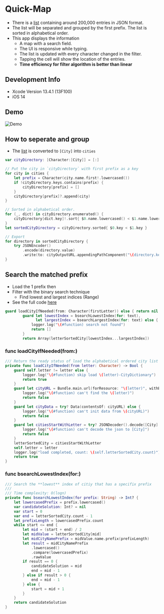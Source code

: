 # Quick-Map

- There is a [list](unsorted_cities.json) containing around 200,000 entries in JSON format.
- The list will be separated and grouped by the first prefix. The list is sorted in alphabetical order.
- This app displays the information
  - A map with a search field.
  - The UI is responsive while typing.
  - The list is updated with every character changed in the filter.
  - Tapping the cell will show the location of the entries.
  - **Time efficiency for filter algorithm is better than linear**

## Development Info

- Xcode Version 13.4.1 (13F100)
- iOS 14

## Demo

![Demo](demo.gif)

## How to seperate and group

- The [list](unsorted_cities.json) is converted to `[City]` into `cities`

```swift
var cityDirectory: [Character:[City]] = [:]

// Put the city in `cityDirectory` with first prefix as a key
for city in cities {
    let prefix = Character(city.name.first!.lowercased())
    if !cityDirectory.keys.contains(prefix) {
        cityDirectory[prefix] = []
    }
    cityDirectory[prefix]?.append(city)
}

// Sorted in alphabetical order.
for (_, dict) in cityDirectory.enumerated() {
    cityDirectory[dict.key]!.sort{ $0.name.lowercased() < $1.name.lowercased() }
}
let sortedCityDirectory = cityDirectory.sorted{ $0.key < $1.key }

// Export
for directory in sortedCityDirectory {
    try JSONEncoder()
        .encode(directory.value)
        .write(to: cityOutputURL.appendingPathComponent("\(directory.key).json"))
}
```

## Search the matched prefix

- Load the 1 prefix then
- Filter with the binary search technique
  - Find lowest and largest indices (Range)
- See the full code [here](Shared/City/CitySession.swift)

```swift
guard loadCityIfNeeded(from: Character(firstLetter)) else { return nil }
        guard let lowestIndex = bsearchLowestIndex(for: text),
              let largestIndex = bsearchLargestIndex(for: text) else {
            logger.log("\(#function) search not found")
            return []
        }
        return Array(letterSortedCity[lowestIndex...largestIndex])
```

### func loadCityIfNeeded(from:)

```swift
/// Return the ready status of load the alphabetical ordered city list from file (1-prefix hierarchy) if needed
private func loadCityIfNeeded(from letter: Character) -> Bool {
    guard self.letter != letter else {
        logger.log("\(#function) skip load \(letter)-CityDictionary")
        return true
    }
    guard let cityURL = Bundle.main.url(forResource: "\(letter)", withExtension: "json") else {
        logger.log("\(#function) can't find the \(letter)")
        return false
    }
    guard let cityData = try? Data(contentsOf: cityURL) else {
        logger.log("\(#function) can't init data from \(cityURL)")
        return false
    }
    guard let citiesStartWithLetter = try? JSONDecoder().decode([City].self, from: cityData) else {
        logger.log("\(#function) can't decode the json to [City]")
        return false
    }
    letterSortedCity = citiesStartWithLetter
    self.letter = letter
    logger.log("load completed, count: \(self.letterSortedCity.count)")
    return true
}
```

### func bsearchLowestIndex(for:)

```swift
/// Search the **lowest** index of citiy that has a specifix prefix
///
/// Time complexity: O(logn)
private func bsearchLowestIndex(for prefix: String) -> Int? {
    let lowercasedPrefix = prefix.lowercased()
    var candidateSolution: Int? = nil
    var start = 0
    var end = letterSortedCity.count - 1
    let prefixLength = lowercasedPrefix.count
    while start <= end {
        let mid = (start + end) / 2
        let midValue = letterSortedCity[mid]
        let midCityNamePrefix = midValue.name.prefix(prefixLength)
        let result = midCityNamePrefix
            .lowercased()
            .compare(lowercasedPrefix)
            .rawValue
        if result == 0 {
            candidateSolution = mid
            end = mid - 1
        } else if result > 0 {
            end = mid - 1
        } else {
            start = mid + 1
        }
    }
    return candidateSolution
}
```

